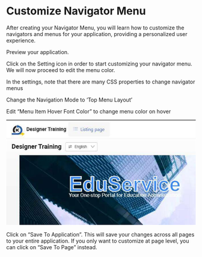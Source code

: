 # Customize Navigator Menu

After creating your Navigator Menu, you will learn how to customize the navigators and menus for your application, providing a personalized user experience.





Preview your application.

Click on the Setting icon in order to start customizing your navigator menu. We will now proceed to edit the menu color.





In the settings, note that there are many CSS properties to change navigator menus



Change the Navigation Mode to ‘Top Menu Layout’







Edit “Menu Item Hover Font Color” to change menu color on hover







![Image Description](./images/image_58.jpeg)



Click on “Save To Application”. This will save your changes across all pages to your entire application. If you only want to customize at page level, you can click on “Save To Page” instead.







